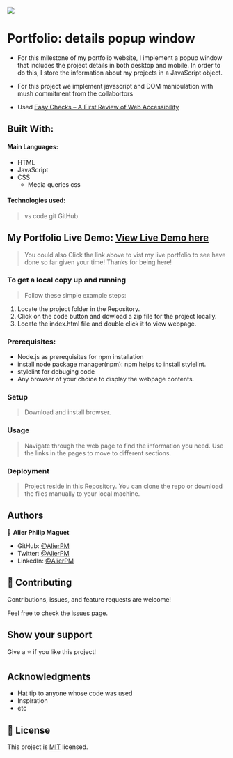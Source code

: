 ![](https://img.shields.io/badge/Microverse-blueviolet)
#  Portfolio: details popup window

   * For this milestone of my portfolio website,  I implement a popup window that includes the project details in both desktop and mobile. In order to do this,  I store the information about my projects in a JavaScript object.
   * For this project we implement javascript and DOM manipulation with mush commitment from the collabortors

* Used [Easy Checks – A First Review of Web Accessibility](https://www.w3.org/WAI/test-evaluate/preliminary/)

## Built With:

#### Main Languages: 

* HTML
* JavaScript
* CSS
    * Media queries css

#### Technologies used: 
  > vs code
  > git
  > GitHub

## My Portfolio Live Demo:  [View Live Demo here](https://alierpm.github.io/)
 > You could also Click the link above to vist my live portfolio to see have done so far given your time! Thanks for being here!
 

### To get a local copy up and running

> Follow these simple example steps:

  1. Locate the project folder in the Repository.
  2. Click on the code button and dowload a zip file for the project locally.
  3. Locate the index.html file and double click it to view webpage.

### Prerequisites:

  * Node.js as prerequisites for npm installation
  * install node package manager(npm): npm helps to install stylelint.
  * stylelint for debuging code
  * Any browser of your choice to display the webpage contents.


### Setup
> Download and install browser.

### Usage
> Navigate through the web page to find the information you need. Use the links in the pages to move to different sections.


### Deployment
> Project reside in this Repository. You can clone the repo or download the files manually to your local machine.





## Authors
:bust_in_silhouette: **Alier Philip Maguet**
- GitHub: [@AlierPM](https://github.com/AlierPM)
- Twitter: [@AlierPM](https://twitter.com/AlierPM)
- LinkedIn: [@AlierPM](https://www.linkedin.com/in/alier-philip-maguet-b11653203/)


## 🤝 Contributing

Contributions, issues, and feature requests are welcome!

Feel free to check the [issues page](../../issues/).

## Show your support

Give a ⭐️ if you like this project!

## Acknowledgments

- Hat tip to anyone whose code was used
- Inspiration
- etc

## 📝 License

This project is [MIT](./MIT.md) licensed.
